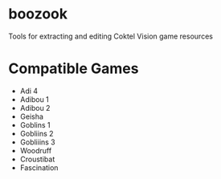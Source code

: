 # boozook
Tools for extracting and editing Coktel Vision game resources

# Compatible Games
* Adi 4
* Adibou 1
* Adibou 2
* Geisha
* Goblins 1
* Gobliins 2
* Gobliiins 3
* Woodruff
* Croustibat
* Fascination
